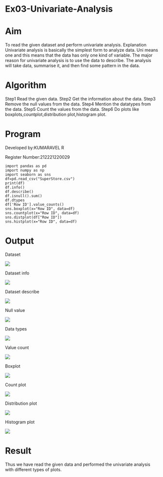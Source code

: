 # Ex03-Univariate-Analysis
# Aim
To read the given dataset and perform univariate analysis.
Explanation
Univariate analysis is basically the simplest form to analyze data. Uni means one and this means
that the data has only one kind of variable. The major reason for univariate analysis is to use the
data to describe. The analysis will take data, summarise it, and then find some pattern in the data.
# Algorithm
Step1 Read the given data.
Step2 Get the information about the data.
Step3 Remove the null values from the data.
Step4 Mention the datatypes from the data.
Step5 Count the values from the data.
Step6 Do plots like boxplots,countplot,distribution plot,histogram plot.
# Program
Developed by:KUMARAVEL R

Register Number:212221220029

```
import pandas as pd
import numpy as np
import seaborn as sns
df=pd.read_csv("SuperStore.csv")
print(df)
df.info()
df.describe()
df.isnull().sum()
df.dtypes
df['Row ID'].value_counts()
sns.boxplot(x="Row ID", data=df)
sns.countplot(x="Row ID", data=df)
sns.distplot(df["Row ID"])
sns.histplot(x="Row ID", data=df)
```
# Output
Dataset

![](https://github.com/KumaravelIT/Ex03-Univariate-Analysis/blob/main/1.jpg)

Dataset info

![](https://github.com/KumaravelIT/Ex03-Univariate-Analysis/blob/main/2.jpg)



Dataset describe

![](https://github.com/KumaravelIT/Ex03-Univariate-Analysis/blob/main/3.jpg)


Null value

![](https://github.com/KumaravelIT/Ex03-Univariate-Analysis/blob/main/4.jpg)

Data types

![](https://github.com/KumaravelIT/Ex03-Univariate-Analysis/blob/main/5.jpg)

Value count

![](https://github.com/KumaravelIT/Ex03-Univariate-Analysis/blob/main/6.jpg)

Boxplot

![](https://github.com/KumaravelIT/Ex03-Univariate-Analysis/blob/main/7.jpg)

Count plot

![](https://github.com/KumaravelIT/Ex03-Univariate-Analysis/blob/main/8.jpg)

Distribution plot

![](https://github.com/KumaravelIT/Ex03-Univariate-Analysis/blob/main/9.jpg)

Histogram plot

![](https://github.com/KumaravelIT/Ex03-Univariate-Analysis/blob/main/99.jpg)


# Result
Thus we have read the given data and performed the univariate analysis with different types of
plots.
